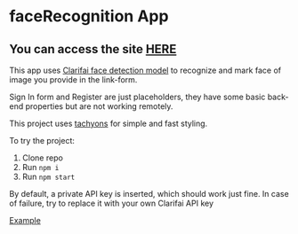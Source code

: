 # faceRecognition App

## You can access the site [HERE](https://facerecognition-kleyu.netlify.com/)

This app uses [Clarifai face detection model](https://clarifai.com/) to recognize and mark face of image you provide in the link-form.

Sign In form and Register are just placeholders, they have some basic back-end properties but are not working remotely.

This project uses [tachyons](https://tachyons.io/) for simple and fast styling.

To try the project:

1. Clone repo
2. Run `npm i`
3. Run `npm start`

By default, a private API key is inserted, which should work just fine. In case of failure, try to replace it with your own Clarifai API key

[Example](https://i.imgur.com/HgvrQIS.png)
